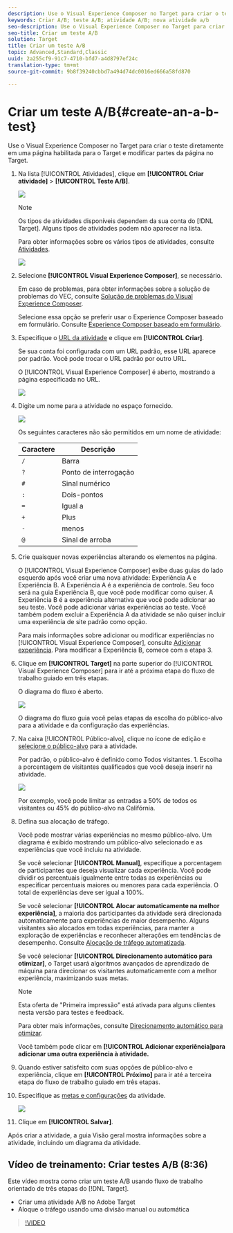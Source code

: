 ```yaml
---
description: Use o Visual Experience Composer no Target para criar o teste diretamente em uma página habilitada para o Target e modificar partes da página no Target.
keywords: Criar A/B; teste A/B; atividade A/B; nova atividade a/b
seo-description: Use o Visual Experience Composer no Target para criar o teste diretamente em uma página habilitada para o Target e modificar partes da página no Target.
seo-title: Criar um teste A/B
solution: Target
title: Criar um teste A/B
topic: Advanced,Standard,Classic
uuid: 2a255cf9-91c7-4710-bfd7-a4d8797ef24c
translation-type: tm+mt
source-git-commit: 9b8f39240cbbd7a494d74dc0016ed666a58fd870

---
```



# Criar um teste A/B{#create-an-a-b-test}

Use o Visual Experience Composer no Target para criar o teste diretamente em uma página habilitada para o Target e modificar partes da página no Target.

1. Na lista [!UICONTROL Atividades], clique em **[!UICONTROL Criar atividade]** &gt; **[!UICONTROL Teste A/B]**.

   ![](assets/ab_select.png)

   >[!NOTE]
   >
   >Os tipos de atividades disponíveis dependem da sua conta do [!DNL Target]. Alguns tipos de atividades podem não aparecer na lista.

   Para obter informações sobre os vários tipos de atividades, consulte [Atividades](../../../c-activities/activities.md#concept_D317A95A1AB54674BA7AB65C7985BA03).

   ![](assets/ab_newactivityurl.png)

1. Selecione **[!UICONTROL Visual Experience Composer]**, se necessário.

   Em caso de problemas, para obter informações sobre a solução de problemas do VEC, consulte [Solução de problemas do Visual Experience Composer](../../../c-experiences/c-visual-experience-composer/r-troubleshoot-composer/troubleshoot-composer.md#reference_77743144F10143A3A89D56E116D296E4).

   Selecione essa opção se preferir usar o Experience Composer baseado em formulário. Consulte [Experience Composer baseado em formulário](https://marketing.adobe.com/resources/help/en_US/target/target/t_form_experience_composer.html).
1. Especifique o [URL da atividade](../../../c-activities/t-test-ab/t-test-create-ab/ab-activity-url.md#concept_D28549AAA0A14E3BB5F05F32BE8ABC90) e clique em **[!UICONTROL Criar]**.

   Se sua conta foi configurada com um URL padrão, esse URL aparece por padrão. Você pode trocar o URL padrão por outro URL.

   O [!UICONTROL Visual Experience Composer] é aberto, mostrando a página especificada no URL.

   ![](assets/vec.png)

1. Digite um nome para a atividade no espaço fornecido.

   ![](assets/ab_newname.png)

   Os seguintes caracteres não são permitidos em um nome de atividade:

   | Caractere | Descrição |
   |--- |--- |
   | `/` | Barra |
   | `?` | Ponto de interrogação |
   | `#` | Sinal numérico |
   | `:` | Dois-pontos |
   | `=` | Igual a |
   | `+` | Plus |
   | `-` | menos |
   | `@` | Sinal de arroba |

1. Crie quaisquer novas experiências alterando os elementos na página.

   O [!UICONTROL Visual Experience Composer] exibe duas guias do lado esquerdo após você criar uma nova atividade: Experiência A e Experiência B. A Experiência A é a experiência de controle. Seu foco será na guia Experiência B, que você pode modificar como quiser. A Experiência B é a experiência alternativa que você pode adicionar ao seu teste. Você pode adicionar várias experiências ao teste. Você também podem excluir a Experiência A da atividade se não quiser incluir uma experiência de site padrão como opção.

   Para mais informações sobre adicionar ou modificar experiências no [!UICONTROL Visual Experience Composer], consulte [Adicionar experiência](../../../c-activities/t-test-ab/t-test-create-ab/ab-add-experience.md#task_454646F2895242D3B92DC395A0CE1A00). Para modificar a Experiência B, comece com a etapa 3.

1. Clique em **[!UICONTROL Target]** na parte superior do [!UICONTROL Visual Experience Composer] para ir até a próxima etapa do fluxo de trabalho guiado em três etapas.

   O diagrama do fluxo é aberto.

   ![](assets/ab_flow.png)

   O diagrama do fluxo guia você pelas etapas da escolha do público-alvo para a atividade e da configuração das experiências.
1. Na caixa [!UICONTROL Público-alvo], clique no ícone de edição e [selecione o público-alvo](../../../c-activities/t-test-ab/t-test-create-ab/ab-audience.md#concept_A268236C1224451DB7844BF67F41A087) para a atividade.

   Por padrão, o público-alvo é definido como Todos visitantes. 1. Escolha a porcentagem de visitantes qualificados que você deseja inserir na atividade.

   ![](assets/audperc.png)

   Por exemplo, você pode limitar as entradas a 50% de todos os visitantes ou 45% do público-alvo na Califórnia.
1. Defina sua alocação de tráfego.

   Você pode mostrar várias experiências no mesmo público-alvo. Um diagrama é exibido mostrando um público-alvo selecionado e as experiências que você incluiu na atividade.

   Se você selecionar **[!UICONTROL Manual]**, especifique a porcentagem de participantes que deseja visualizar cada experiência. Você pode dividir os percentuais igualmente entre todas as experiências ou especificar percentuais maiores ou menores para cada experiência. O total de experiências deve ser igual a 100%.

   Se você selecionar **[!UICONTROL Alocar automaticamente na melhor experiência]**, a maioria dos participantes da atividade será direcionada automaticamente para experiências de maior desempenho. Alguns visitantes são alocados em todas experiências, para manter a exploração de experiências e reconhecer alterações em tendências de desempenho. Consulte [Alocação de tráfego automatizada](../../../c-activities/automated-traffic-allocation/automated-traffic-allocation.md#concept_A1407678796B4C569E94CBA8A9F7F5D4).

   Se você selecionar **[!UICONTROL Direcionamento automático para otimizar]**, o Target usará algoritmos avançados de aprendizado de máquina para direcionar os visitantes automaticamente com a melhor experiência, maximizando suas metas.

   >[!NOTE]
   >
   >Esta oferta de &quot;Primeira impressão&quot; está ativada para alguns clientes nesta versão para testes e feedback.

   Para obter mais informações, consulte [Direcionamento automático para otimizar](../../../c-activities/auto-target-to-optimize.md#concept_67779E5B7F67427A97D7EA2A6FB919B3).

   Você também pode clicar em **[!UICONTROL Adicionar experiência]para adicionar uma outra experiência à atividade.**
1. Quando estiver satisfeito com suas opções de público-alvo e experiência, clique em **[!UICONTROL Próximo]** para ir até a terceira etapa do fluxo de trabalho guiado em três etapas.
1. Especifique as [metas e configurações](../../../c-activities/t-test-ab/t-test-create-ab/ab-goals-and-settings.md#reference_B25389FD6F3A4989801E740364B089CC) da atividade.

   ![](assets/ab_settings.png)

1. Clique em **[!UICONTROL Salvar]**.

Após criar a atividade, a guia Visão geral mostra informações sobre a atividade, incluindo um diagrama da atividade.

## Vídeo de treinamento: Criar testes A/B (8:36)

Este vídeo mostra como criar um teste A/B usando fluxo de trabalho orientado de três etapas do [!DNL Target].

* Criar uma atividade A/B no Adobe Target
* Aloque o tráfego usando uma divisão manual ou automática

>[!VIDEO](https://video.tv.adobe.com/v/17391)
